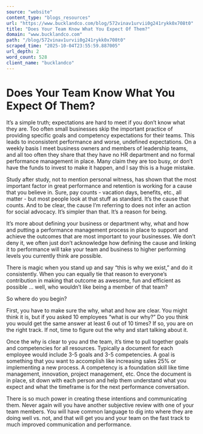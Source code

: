 ```yaml
---
source: "website"
content_type: "blogs_resources"
url: "https://www.bucklandco.com/blog/572vinav1urvii0g241rykk0x708t0"
title: "Does Your Team Know What You Expect Of Them?"
domain: "www.bucklandco.com"
path: "/blog/572vinav1urvii0g241rykk0x708t0"
scraped_time: "2025-10-04T23:55:59.887005"
url_depth: 2
word_count: 528
client_name: "bucklandco"
---
```


# Does Your Team Know What You Expect Of Them?

It’s a simple truth; expectations are hard to meet if you don’t know what they are. Too often small businesses skip the important practice of providing specific goals and competency expectations for their teams. This leads to inconsistent performance and worse, undefined expectations. On a weekly basis I meet business owners and members of leadership teams, and all too often they share that they have no HR department and no formal performance management in place. Many claim they are too busy, or don’t have the funds to invest to make it happen, and I say this is a huge mistake.

Study after study, not to mention personal witness, has shown that the most important factor in great performance and retention is working for a cause that you believe in. Sure, pay counts - vacation days, benefits, etc., all matter - but most people look at that stuff as standard. It’s the cause that counts. And to be clear, the cause I’m referring to does not infer an action for social advocacy. It’s simpler than that. It’s a reason for being.

It’s more about defining your business or department why, what and how and putting a performance management process in place to support and achieve the outcomes that are most important to your businesses. We don’t deny it, we often just don’t acknowledge how defining the cause and linking it to performance will take your team and business to higher performing levels you currently think are possible.

There is magic when you stand up and say “this is why we exist,” and do it consistently. When you can equally tie that reason to everyone’s contribution in making that outcome as awesome, fun and efficient as possible … well, who wouldn’t like being a member of that team?

So where do you begin?

First, you have to make sure the why, what and how are clear. You might think it is, but if you asked 10 employees “what is our why?” Do you think you would get the same answer at least 6 out of 10 times? If so, you are on the right track. If not, time to figure out the why and start talking about it.

Once the why is clear to you and the team, it’s time to pull together goals and competencies for all resources. Typically a document for each employee would include 3-5 goals and 3-5 competencies. A goal is something that you want to accomplish like increasing sales 25% or implementing a new process. A competency is a foundation skill like time management, innovation, project management, etc. Once the document is in place, sit down with each person and help them understand what you expect and what the timeframe is for the next performance conversation.

There is so much power in creating these intentions and communicating them. Never again will you have another subjective review with one of your team members. You will have common language to dig into where they are doing well vs. not, and that will get you and your team on the fast track to much improved communication and performance.